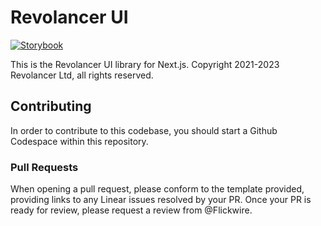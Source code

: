 # Revolancer UI

[![Storybook](https://github.com/storybookjs/brand/raw/main/badge/badge-storybook.svg)](https://revolancer.github.io/ui)

This is the Revolancer UI library for Next.js. Copyright 2021-2023 Revolancer Ltd, all rights reserved.

## Contributing

In order to contribute to this codebase, you should start a Github Codespace within this repository.

### Pull Requests

When opening a pull request, please conform to the template provided, providing links to any Linear issues resolved by your PR. Once your PR is ready for review, please request a review from @Flickwire.
